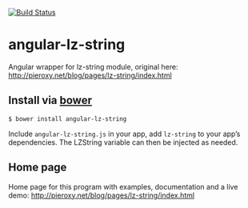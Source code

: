 [![Build Status](https://travis-ci.org/carlansley/angular-lz-string.svg)](https://travis-ci.org/carlansley/angular-lz-string)

angular-lz-string
=========
Angular wrapper for lz-string module, original here: http://pieroxy.net/blog/pages/lz-string/index.html

## Install via [bower](http://bower.io/)

```shell
$ bower install angular-lz-string
```

Include `angular-lz-string.js` in your app, add `lz-string` to your app’s dependencies.  The LZString
variable can then be injected as needed.

## Home page
Home page for this program with examples, documentation and a live demo: http://pieroxy.net/blog/pages/lz-string/index.html
